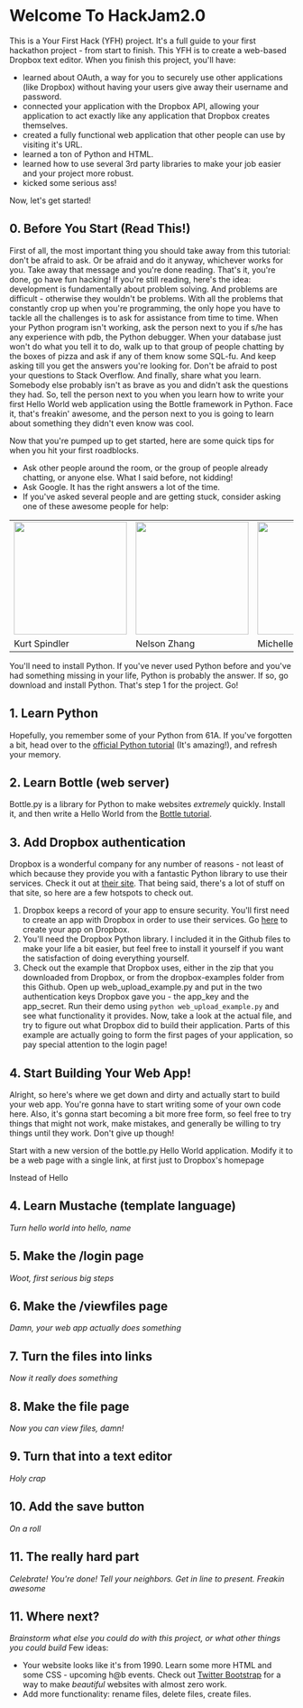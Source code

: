 # Welcome To HackJam2.0

This is a Your First Hack (YFH) project. It's a full guide to your first hackathon project - from start to finish. This YFH is to create a web-based Dropbox text editor. When you finish this project, you'll have:

* learned about OAuth, a way for you to securely use other applications (like Dropbox) without having your users give away their username and password.
* connected your application with the Dropbox API, allowing your application to act exactly like any application that Dropbox creates themselves.
* created a fully functional web application that other people can use by visiting it's URL.
* learned a ton of Python and HTML.
* learned how to use several 3rd party libraries to make your job easier and your project more robust.
* kicked some serious ass!

Now, let's get started!

## 0. Before You Start (Read This!)

First of all, the most important thing you should take away from this tutorial: don't be afraid to ask. Or be afraid and do it anyway, whichever works for you. Take away that message and you're done reading. That's it, you're done, go have fun hacking! If you're still reading, here's the idea: development is fundamentally about problem solving. And problems are difficult - otherwise they wouldn't be problems. With all the problems that constantly crop up when you're programming, the only hope you have to tackle all the challenges is to ask for assistance from time to time. When your Python program isn't working, ask the person next to you if s/he has any experience with pdb, the Python debugger. When your database just won't do what you tell it to do, walk up to that group of people chatting by the boxes of pizza and ask if any of them know some SQL-fu. And keep asking till you get the answers you're looking for. Don't be afraid to post your questions to Stack Overflow. And finally, share what you learn. Somebody else probably isn't as brave as you and didn't ask the questions they had. So, tell the person next to you when you learn how to write your first Hello World web application using the Bottle framework in Python. Face it, that's freakin' awesome, and the person next to you is going to learn about something they didn't even know was cool.

Now that you're pumped up to get started, here are some quick tips for when you hit your first roadblocks.

 - Ask other people around the room, or the group of people already chatting, or anyone else. What I said before, not kidding!
 - Ask Google. It has the right answers a lot of the time.
 - If you've asked several people and are getting stuck, consider asking one of these awesome people for help:
 <table><tr><td><img src="http://a4.sphotos.ak.fbcdn.net/hphotos-ak-ash4/404538_10150513294741510_659756509_9200351_1366359412_n.jpg" width="200" height="auto"></td>
 <td><img src="http://a2.sphotos.ak.fbcdn.net/hphotos-ak-snc7/305492_10150364954364573_516544572_7885545_1515202994_n.jpg" width="200" height="auto"></td>
 <td><img src="http://a7.sphotos.ak.fbcdn.net/hphotos-ak-snc7/384004_2411869338209_1295520723_32474578_382624553_n.jpg" width="200" height="auto"></td>
 <td><img src="http://a3.sphotos.ak.fbcdn.net/hphotos-ak-snc7/378155_2381360535508_1295520723_32462104_1169991459_n.jpg" width="200" height="auto"></td>
 </tr><tr><td>Kurt Spindler</td><td>Nelson Zhang</td><td>Michelle Bu</td><td>Eric Zhang</td></tr></table>

You'll need to install Python. If you've never used Python before and you've had something missing in your life, Python is probably the answer. If so, go download and install Python. That's step 1 for the project. Go!

## 1. Learn Python

Hopefully, you remember some of your Python from 61A. If you've forgotten a bit, head over to the [official Python tutorial](http://docs.python.org/tutorial/) (It's amazing!), and refresh your memory.

## 2. Learn Bottle (web server)

Bottle.py is a library for Python to make websites _extremely_ quickly. Install it, and then write a Hello World from the [Bottle tutorial](http://bottlepy.org/docs/dev/tutorial.html).

## 3. Add Dropbox authentication

Dropbox is a wonderful company for any number of reasons - not least of which because they provide you with a fantastic Python library to use their services. Check it out at [their site](https://www.dropbox.com/developers). That being said, there's a lot of stuff on that site, so here are a few hotspots to check out.

1. Dropbox keeps a record of your app to ensure security. You'll first need to create an app with Dropbox in order to use their services. Go [here](https://www.dropbox.com/developers/apps) to create your app on Dropbox.
2. You'll need the Dropbox Python library. I included it in the Github files to make your life a bit easier, but feel free to install it yourself if you want the satisfaction of doing everything yourself.
3. Check out the example that Dropbox uses, either in the zip that you downloaded from Dropbox, or from the dropbox-examples folder from this Github. Open up web_upload_example.py and put in the two authentication keys Dropbox gave you - the app_key and the app_secret. Run their demo using `python web_upload_example.py` and see what functionality it provides. Now, take a look at the actual file, and try to figure out what Dropbox did to build their application. Parts of this example are actually going to form the first pages of your application, so pay special attention to the login page!

## 4. Start Building Your Web App!

Alright, so here's where we get down and dirty and actually start to build your web app. You're gonna have to start writing some of your own code here. Also, it's gonna start becoming a bit more free form, so feel free to try things that might not work, make mistakes, and generally be willing to try things until they work. Don't give up though!

Start with a new version of the bottle.py Hello World application. Modify it to be a web page with a single link, at first just to Dropbox's homepage



Instead of Hello 
## 4. Learn Mustache (template language)

_Turn hello world into hello, name_


## 5. Make the /login page

_Woot, first serious big steps_

## 6. Make the /viewfiles page

_Damn, your web app actually does something_

## 7. Turn the files into links

_Now it really does something_

## 8. Make the file page

_Now you can view files, damn!_

## 9. Turn that into a text editor

_Holy crap_

## 10. Add the save button

_On a roll_

## 11. The really hard part

_Celebrate! You're done! Tell your neighbors. Get in line to present. Freakin awesome_

## 11. Where next?

_Brainstorm what else you could do with this project, or what other things you could build_
Few ideas:
 - Your website looks like it's from 1990. Learn some more HTML and some CSS - upcoming h@b events. Check out [Twitter Bootstrap](http://twitter.github.com/bootstrap/) for a way to make *beautiful* websites with almost zero work.
 - Add more functionality: rename files, delete files, create files.

